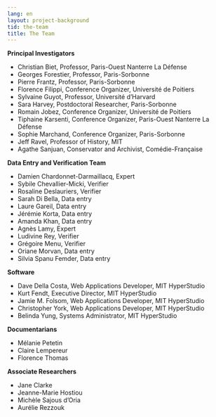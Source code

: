 ```yaml
---
lang: en
layout: project-background
tid: the-team
title: The Team
---
```


**Principal Investigators**

- Christian Biet, Professor, Paris-Ouest Nanterre La Défense
- Georges Forestier, Professor, Paris-Sorbonne
- Pierre Frantz, Professor, Paris-Sorbonne
- Florence Filippi, Conference Organizer, Université de Poitiers
- Sylvaine Guyot, Professor, Université d’Harvard
- Sara Harvey, Postdoctoral Researcher, Paris-Sorbonne
- Romain Jobez, Conference Organizer, Université de Poitiers
- Tiphaine Karsenti, Conference Organizer, Paris-Ouest Nanterre La Défense
- Sophie Marchand, Conference Organizer, Paris-Sorbonne
- Jeff Ravel, Professor of History, MIT
- Agathe Sanjuan, Conservator and Archivist, Comédie-Française

**Data Entry and Verification Team**

- Damien Chardonnet-Darmaillacq, Expert
- Sybile Chevallier-Micki, Verifier
- Rosaline Deslauriers, Verifier
- Sarah Di Bella, Data entry
- Laure Gareil, Data entry
- Jérémie Korta, Data entry
- Amanda Khan, Data entry
- Agnès Lamy, Expert
- Ludivine Rey, Verifier
- Grégoire Menu, Verifier
- Oriane Morvan, Data entry
- Silvia Spanu Femder, Data entry

**Software**

- Dave Della Costa, Web Applications Developer, MIT HyperStudio
- Kurt Fendt, Executive Director, MIT HyperStudio
- Jamie M. Folsom, Web Applications Developer, MIT HyperStudio
- Christopher York, Web Applications Developer, MIT HyperStudio
- Belinda Yung, Systems Administrator, MIT HyperStudio

**Documentarians**

- Mélanie Petetin
- Claire Lempereur
- Florence Thomas

**Associate Researchers**

- Jane Clarke
- Jeanne-Marie Hostiou
- Michèle Sajous d’Oria
- Aurélie Rezzouk
